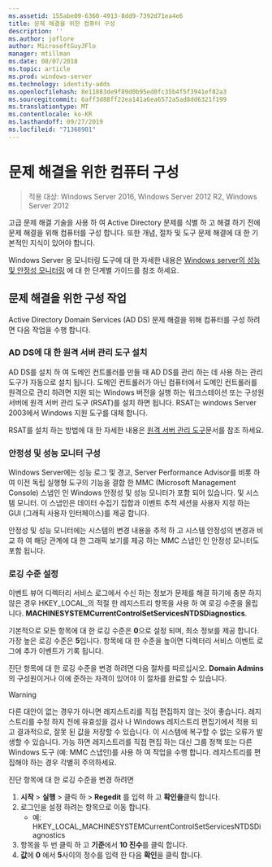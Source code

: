 ```yaml
---
ms.assetid: 155abe09-6360-4913-8dd9-7392d71ea4e6
title: 문제 해결을 위한 컴퓨터 구성
description: ''
ms.author: joflore
author: MicrosoftGuyJFlo
manager: mtillman
ms.date: 08/07/2018
ms.topic: article
ms.prod: windows-server
ms.technology: identity-adds
ms.openlocfilehash: 8e11883de9f89d0b95ed0fc35b4f5f3941ef82a3
ms.sourcegitcommit: 6aff3d88ff22ea141a6ea6572a5ad8dd6321f199
ms.translationtype: MT
ms.contentlocale: ko-KR
ms.lasthandoff: 09/27/2019
ms.locfileid: "71368901"
---
```

# <a name="configuring-a-computer-for-troubleshooting"></a>문제 해결을 위한 컴퓨터 구성

>적용 대상: Windows Server 2016, Windows Server 2012 R2, Windows Server 2012

고급 문제 해결 기술을 사용 하 여 Active Directory 문제를 식별 하 고 해결 하기 전에 문제 해결을 위해 컴퓨터를 구성 합니다. 또한 개념, 절차 및 도구 문제 해결에 대 한 기본적인 지식이 있어야 합니다.

Windows Server 용 모니터링 도구에 대 한 자세한 내용은 [Windows server의 성능 및 안정성 모니터링](https://go.microsoft.com/fwlink/?LinkId=123737) 에 대 한 단계별 가이드를 참조 하세요.

## <a name="configuration-tasks-for-troubleshooting"></a>문제 해결을 위한 구성 작업

Active Directory Domain Services (AD DS) 문제 해결을 위해 컴퓨터를 구성 하려면 다음 작업을 수행 합니다.

### <a name="install-remote-server-administration-tools-for-ad-ds"></a>AD DS에 대 한 원격 서버 관리 도구 설치

AD DS를 설치 하 여 도메인 컨트롤러를 만들 때 AD DS를 관리 하는 데 사용 하는 관리 도구가 자동으로 설치 됩니다. 도메인 컨트롤러가 아닌 컴퓨터에서 도메인 컨트롤러를 원격으로 관리 하려면 지원 되는 Windows 버전을 실행 하는 워크스테이션 또는 구성원 서버에 원격 서버 관리 도구 (RSAT)를 설치 하면 됩니다. RSAT는 windows Server 2003에서 Windows 지원 도구를 대체 합니다.

RSAT를 설치 하는 방법에 대 한 자세한 내용은 [원격 서버 관리 도구](https://docs.microsoft.com/windows-server/remote/remote-server-administration-tools)문서를 참조 하세요.

### <a name="configure-reliability-and-performance-monitor"></a>안정성 및 성능 모니터 구성

Windows Server에는 성능 로그 및 경고, Server Performance Advisor를 비롯 하 여 이전 독립 실행형 도구의 기능을 결합 한 MMC (Microsoft Management Console) 스냅인 인 Windows 안정성 및 성능 모니터가 포함 되어 있습니다. 및 시스템 모니터. 이 스냅인은 데이터 수집기 집합과 이벤트 추적 세션을 사용자 지정 하는 GUI (그래픽 사용자 인터페이스)를 제공 합니다.

안정성 및 성능 모니터에는 시스템의 변경 내용을 추적 하 고 시스템 안정성의 변경과 비교 하 여 해당 관계에 대 한 그래픽 보기를 제공 하는 MMC 스냅인 인 안정성 모니터도 포함 됩니다.

### <a name="set-logging-levels"></a>로깅 수준 설정

이벤트 뷰어 디렉터리 서비스 로그에서 수신 하는 정보가 문제를 해결 하기에 충분 하지 않은 경우 HKEY_LOCAL_의 적절 한 레지스트리 항목을 사용 하 여 로깅 수준을 올립니다.  **MACHINESYSTEMCurrentControlSetServicesNTDSDiagnostics**.

기본적으로 모든 항목에 대 한 로깅 수준은 **0**으로 설정 되며, 최소 정보를 제공 합니다. 가장 높은 로깅 수준은 **5**입니다. 항목에 대 한 수준을 높이면 디렉터리 서비스 이벤트 로그에 추가 이벤트가 기록 됩니다.

진단 항목에 대 한 로깅 수준을 변경 하려면 다음 절차를 따르십시오. **Domain Admins**의 구성원이거나 이에 준하는 자격이 있어야 이 절차를 완료할 수 있습니다.

> [!WARNING]
> 다른 대안이 없는 경우가 아니면 레지스트리를 직접 편집하지 않는 것이 좋습니다. 레지스트리를 수정 하지 전에 유효성을 검사 나 Windows 레지스트리 편집기에서 적용 되 고 결과적으로, 잘못 된 값을 저장할 수 있습니다. 이 시스템에 복구할 수 없는 오류가 발생할 수 있습니다. 가능 하면 레지스트리를 직접 편집 하는 대신 그룹 정책 또는 다른 Windows 도구 (예: MMC 스냅인)를 사용 하 여 작업을 수행 합니다. 레지스트리를 편집해야 하는 경우 각별히 주의하세요.
>

진단 항목에 대 한 로깅 수준을 변경 하려면

1. **시작** > **실행** > 클릭 하 > **Regedit** 를 입력 하 고 **확인을**클릭 합니다.
2. 로그인을 설정 하려는 항목으로 이동 합니다.
   * 예: HKEY_LOCAL_MACHINESYSTEMCurrentControlSetServicesNTDSDiagnostics
3. 항목을 두 번 클릭 하 고 **기준**에서 **10 진수**를 클릭 합니다.
4. **값**에 **0** 에서 **5**사이의 정수를 입력 한 다음 **확인**을 클릭 합니다.
